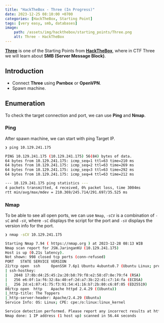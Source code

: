 ```yaml
---
title: "HackTheBox - Three (In Progress)"
date: 2023-12-25 08:10:00 +0700
categories: [HackTheBox, Starting Point]
tags: [very easy, smb, databases]
image:
    path: /assets/img/hackthebox/starting_points/Three.png
    alt: Three - HackTheBox
---
```


[**Three**](https://app.hackthebox.com/starting-point) is one of the Starting Points from [**HackTheBox**](https://app.hackthebox.com/), where in CTF Three we will learn about **SMB (Server Message Block)**.

## Introduction

- Connect **Three** using **Pwnbox** or **OpenVPN**.
- Spawn machine.

## Enumeration

To check the target connection and port, we can use **Ping** and **Nmap**.

### Ping

After spawn machine, we can start with ping Target IP.

```bash
❯ ping 10.129.241.175

PING 10.129.241.175 (10.129.241.175) 56(84) bytes of data.
64 bytes from 10.129.241.175: icmp_seq=1 ttl=63 time=210 ms
64 bytes from 10.129.241.175: icmp_seq=2 ttl=63 time=269 ms
64 bytes from 10.129.241.175: icmp_seq=3 ttl=63 time=292 ms
64 bytes from 10.129.241.175: icmp_seq=4 ttl=63 time=212 ms

--- 10.129.241.175 ping statistics ---
4 packets transmitted, 4 received, 0% packet loss, time 3004ms
rtt min/avg/max/mdev = 210.369/245.714/291.697/35.525 ms
```

### Nmap

To be able to see all open ports, we can use `Nmap`, `-sCV` is a combination of `-sC` and `-sV`, where `-sC` displays the script for the port and `-sV` displays the version info for the port. 

```bash
❯ nmap -sCV 10.129.241.175

Starting Nmap 7.94 ( https://nmap.org ) at 2023-12-28 08:13 WIB
Nmap scan report for JSN.JaringanKU (10.129.241.175)
Host is up (0.21s latency).
Not shown: 998 closed tcp ports (conn-refused)
PORT   STATE SERVICE VERSION
22/tcp open  ssh     OpenSSH 7.6p1 Ubuntu 4ubuntu0.7 (Ubuntu Linux; protocol 2.0)
| ssh-hostkey: 
|   2048 17:8b:d4:25:45:2a:20:b8:79:f8:e2:58:d7:8e:79:f4 (RSA)
|   256 e6:0f:1a:f6:32:8a:40:ef:2d:a7:3b:22:d1:c7:14:fa (ECDSA)
|_  256 2d:e1:87:41:75:f3:91:54:41:16:b7:2b:80:c6:8f:05 (ED25519)
80/tcp open  http    Apache httpd 2.4.29 ((Ubuntu))
|_http-title: The Toppers
|_http-server-header: Apache/2.4.29 (Ubuntu)
Service Info: OS: Linux; CPE: cpe:/o:linux:linux_kernel

Service detection performed. Please report any incorrect results at https://nmap.org/submit/ .
Nmap done: 1 IP address (1 host up) scanned in 56.44 seconds
```